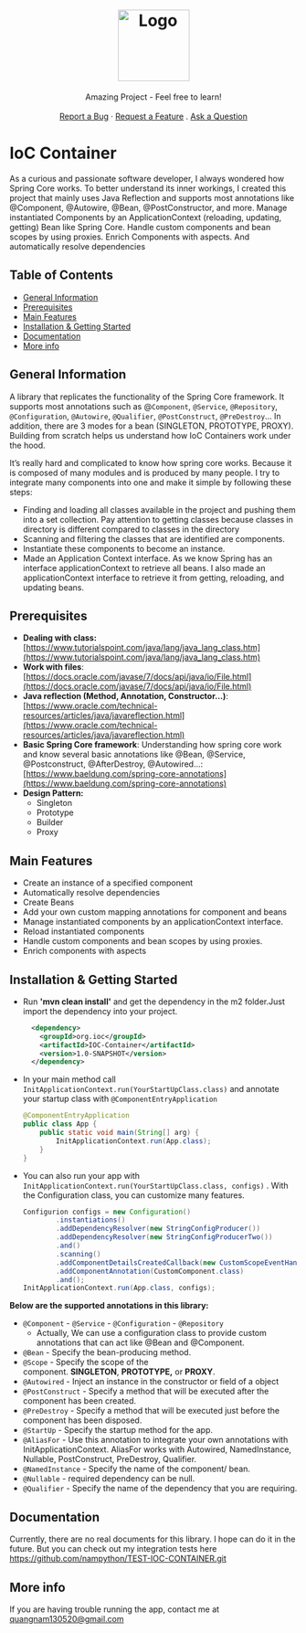 <h1 align="center">
  <a href="https://github.com/nampython/IoC-Container">
    <img src="slug/HappyFace.svg" alt="Logo" width="125" height="125">
  </a>
</h1>

<div align="center">
  Amazing Project - Feel free to learn!
  <br />
  <br />
  <a href="https://github.com/nampython/IoC-Container/issues/new?assignees=&labels=bug&template=bug_report.md&title=">Report a Bug</a>
  ·
  <a href="https://github.com/nampython/IoC-Container/issues/new?assignees=&labels=enhancement&template=feature_request.md&title=">Request a Feature</a>
  .
  <a href="https://github.com/nampython/IoC-Container/discussions">Ask a Question</a>
</div>




# IoC Container
As a curious and passionate software developer, I always wondered how Spring Core works. To better understand its inner workings, I created this project that mainly uses Java Reflection and supports most annotations like @Component, @Autowire, @Bean, @PostConstructor, and more. Manage instantiated Components by an ApplicationContext (reloading, updating, getting) Bean like Spring Core. Handle custom components and bean scopes by using proxies. Enrich Components with aspects. And  automatically resolve dependencies


## Table of Contents
* [General Information](#general-information)
* [Prerequisites](#prerequisites)
* [Main Features](#main-features)
* [Installation & Getting Started](#prerequisites)
* [Documentation](#documentation)
* [More info](#more-info)

## General Information
A library that replicates the functionality of the Spring Core framework. It supports most annotations such as @`Component`, `@Service`, `@Repository`, `@Configuration`, `@Autowire`, `@Qualifier`, `@PostConstruct`, `@PreDestroy`... In addition, there are 3 modes for a bean (SINGLETON, PROTOTYPE, PROXY). Building from scratch helps us understand how IoC Containers work under the hood.

It’s really hard and complicated to know how spring core works. Because it is composed of many modules and is produced by many people. I try to integrate many components into one and make it simple by following these steps:

- Finding and loading all classes available in the project and pushing them into a set collection. Pay attention to getting classes because classes in directory is different compared to classes in the directory
- Scanning and filtering the classes that are identified are components.
- Instantiate these components to become an instance.
- Made an Application Context interface. As we know Spring has an interface applicationContext to retrieve all beans. I also made an applicationContext interface to retrieve it from getting, reloading, and updating beans.


## Prerequisites
- **Dealing with class:** [https://www.tutorialspoint.com/java/lang/java_lang_class.htm](https://www.tutorialspoint.com/java/lang/java_lang_class.htm)
- **Work with files**: [https://docs.oracle.com/javase/7/docs/api/java/io/File.html](https://docs.oracle.com/javase/7/docs/api/java/io/File.html)
- **Java reflection (Method, Annotation, Constructor…)**: [https://www.oracle.com/technical-resources/articles/java/javareflection.html](https://www.oracle.com/technical-resources/articles/java/javareflection.html)
- **Basic Spring Core framework**: Understanding how spring core work and know several basic annotations like @Bean, @Service, @Postconstruct,  @AfterDestroy, @Autowired…:[https://www.baeldung.com/spring-core-annotations](https://www.baeldung.com/spring-core-annotations)
- **Design Pattern:**
    - Singleton
    - Prototype
    - Builder
    - Proxy
## Main Features
   - Create an instance of a specified  component
   - Automatically resolve dependencies
   - Create Beans
   - Add your own custom mapping annotations for component and beans
   - Manage instantiated components by an applicationContext interface.
   - Reload instantiated components
   - Handle custom components and bean scopes by using proxies.
   - Enrich components with aspects

## Installation & Getting Started
  - Run **'mvn clean install'** and get the dependency in the m2 folder.Just import the dependency into your project.
      ```xml
        <dependency>
          <groupId>org.ioc</groupId>
          <artifactId>IOC-Container</artifactId>
          <version>1.0-SNAPSHOT</version>
        </dependency>
      ```
        
- In your main method call `InitApplicationContext.run(YourStartUpClass.class)` and annotate your startup class with `@ComponentEntryApplication`
    
    ```java
    @ComponentEntryApplication
    public class App {
        public static void main(String[] arg) {
            InitApplicationContext.run(App.class);
        }
    }
    ```
- You can also run your app with `InitApplicationContext.run(YourStartUpClass.class, configs)` . With the Configuration class, you can customize many features.
    
    ```java
    Configurion configs = new Configuration()
            .instantiations()
            .addDependencyResolver(new StringConfigProducer())
            .addDependencyResolver(new StringConfigProducerTwo())
            .and()
            .scanning()
            .addComponentDetailsCreatedCallback(new CustomScopeEventHandler())
            .addComponentAnnotation(CustomComponent.class)
            .and();
    InitApplicationContext.run(App.class, configs);
    ```

**Below are the supported annotations in this library:** 

- `@Component` - `@Service` - `@Configuration`  - `@Repository`
    - Actually, We can use a configuration class to provide custom annotations that can act like @Bean and @Component.
- `@Bean` - Specify the bean-producing method.
- `@Scope` - Specify the scope of the component. **SINGLETON**, **PROTOTYPE,** or **PROXY**.
- `@Autowired` - Inject an instance in the constructor or field of a object
- `@PostConstruct` - Specify a method that will be executed after the component has been created.
- `@PreDestroy` - Specify a method that will be executed just before the component has been disposed.
- `@StartUp` - Specify the startup method for the app.
- `@AliasFor` - Use this annotation to integrate your own annotations with InitApplicationContext. AliasFor works with Autowired, NamedInstance, Nullable, PostConstruct, PreDestroy, Qualifier.
- `@NamedInstance` - Specify the name of the component/ bean.
- `@Nullable` - required dependency can be null.
- `@Qualifier` - Specify the name of the dependency that you are requiring.

## Documentation
Currently, there are no real documents for this library. I hope can do it in the future. But you can check out my integration tests here https://github.com/nampython/TEST-IOC-CONTAINER.git 

## More info
If you are having trouble running the app, contact me at quangnam130520@gmail.com

